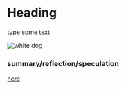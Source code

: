 # Heading

type some text

![white dog](https://www.thelabradorsite.com/wp-content/uploads/2018/04/White-Dog-Breeds-The-Pups-As-Pure-As-Snow-LS-long.jpg)

### summary/reflection/speculation

[here](https://bcourses.berkeley.edu/courses/1528355)
